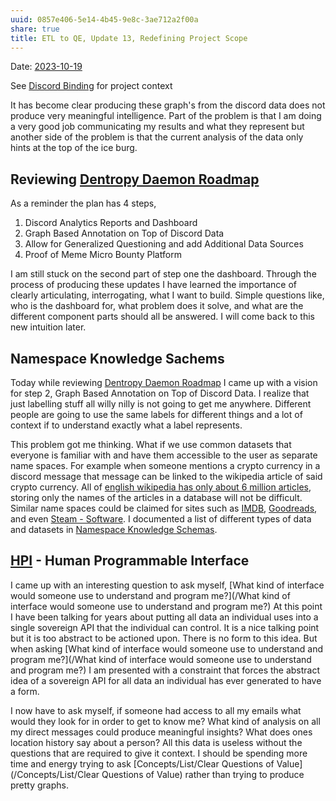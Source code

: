 ```yaml
---
uuid: 0857e406-5e14-4b45-9e8c-3ae712a2f00a
share: true
title: ETL to QE, Update 13, Redefining Project Scope
---
```

Date: [2023-10-19](/2023-10-19)

See [Discord Binding](/1c376bfd-75ef-4c0d-9e23-3680653de55f) for project context

It has become clear producing these graph's from the discord data does not produce very meaningful intelligence. Part of the problem is that I am doing a very good job communicating my results and what they represent but another side of the problem is that the current analysis of the data only hints at the top of the ice burg.

## Reviewing [Dentropy Daemon Roadmap](/8d4d461f-49f7-4dbd-829f-807d0bb602df)

As a reminder the plan has 4 steps,

1. Discord Analytics Reports and Dashboard
2. Graph Based Annotation on Top of Discord Data
3. Allow for Generalized Questioning and add Additional Data Sources
4. Proof of Meme Micro Bounty Platform

I am still stuck on the second part of step one the dashboard. Through the process of producing these updates I have learned the importance of clearly articulating, interrogating, what I want to build. Simple questions like, who is the dashboard for, what problem does it solve, and what are the different component parts should all be answered. I will come back to this new intuition later.
## Namespace Knowledge Sachems

Today while reviewing [Dentropy Daemon Roadmap](/8d4d461f-49f7-4dbd-829f-807d0bb602df) I came up with a vision for step 2, Graph Based Annotation on Top of Discord Data. I realize that just labelling stuff all willy nilly is not going to get me anywhere. Different people are going to use the same labels for different things and a lot of context if to understand exactly what a label represents.

This problem got me thinking. What if we use common datasets that everyone is familiar with and have them accessible to the user as separate name spaces. For example when someone mentions a crypto currency in a discord message that message can be linked to the wikipedia article of said crypto currency. All of [english wikipedia has only about 6 million articles](https://en.wikipedia.org/wiki/Wikipedia:Size_of_Wikipedia), storing only the names of the articles in a database will not be difficult. Similar name spaces could be claimed for sites such as [IMDB](/IMDB), [Goodreads](/24837821-abf9-4a79-8e11-f39d399b4a59), and even [Steam - Software](/a767bb2e-1e7e-4ef0-a32f-766fefc91b9d). I documented a list of different types of data and datasets in [Namespace Knowledge Schemas](/98674655-97b4-4c2d-a7ce-4ae6967044ac).

## [HPI](/dfda1180-e79f-4f05-880a-91f26f7c906c) - Human Programmable Interface

I came up with an interesting question to ask myself, [What kind of interface would someone use to understand and program me?](/What kind of interface would someone use to understand and program me?) At this point I have been talking for years about putting all data an individual uses into a single sovereign API that the individual can control. It is a nice talking point but it is too abstract to be actioned upon. There is no form to this idea. But when asking [What kind of interface would someone use to understand and program me?](/What kind of interface would someone use to understand and program me?) I am presented with a constraint that forces the abstract idea of a sovereign API for all data an individual has ever generated to have a form.

I now have to ask myself, if someone had access to all my emails what would they look for in order to get to know me? What kind of analysis on all my direct messages could produce meaningful insights? What does ones location history say about a person? All this data is useless without the questions that are required to give it context. I should be spending more time and energy trying to ask [Concepts/List/Clear Questions of Value](/Concepts/List/Clear Questions of Value) rather than trying to produce pretty graphs.